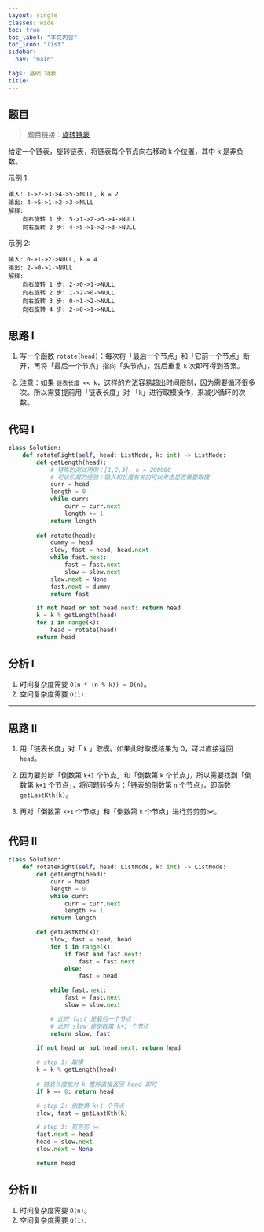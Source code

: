 ```yaml
---
layout: single
classes: wide
toc: true
toc_label: "本文内容"
toc_icon: "list"
sidebar:
  nav: "main"

tags: 基础 链表
title: 
---
```


## 题目

> 题目链接：[旋转链表](https://leetcode-cn.com/problems/rotate-list/)

给定一个链表，旋转链表，将链表每个节点向右移动 k 个位置，其中 k 是非负数。

示例 1:

    输入: 1->2->3->4->5->NULL, k = 2
    输出: 4->5->1->2->3->NULL
    解释:
        向右旋转 1 步: 5->1->2->3->4->NULL
        向右旋转 2 步: 4->5->1->2->3->NULL

示例 2:
    
    输入: 0->1->2->NULL, k = 4
    输出: 2->0->1->NULL
    解释:
        向右旋转 1 步: 2->0->1->NULL
        向右旋转 2 步: 1->2->0->NULL
        向右旋转 3 步: 0->1->2->NULL
        向右旋转 4 步: 2->0->1->NULL


## 思路 I


1. 写一个函数 `rotate(head)`：每次将「最后一个节点」和「它前一个节点」断开，再将「最后一个节点」指向「头节点」，然后重复 `k` 次即可得到答案。

2. 注意：如果 `链表长度 << k`，这样的方法容易超出时间限制，因为需要循环很多次。所以需要提前用「链表长度」对 「`k`」进行取模操作，来减少循环的次数。

## 代码 I

```python
class Solution:
    def rotateRight(self, head: ListNode, k: int) -> ListNode:
        def getLength(head):
            # 特殊的测试用例：[1,2,3], k = 200000
            # 可以积累的经验：输入和长度有关的可以考虑是否需要取模
            curr = head
            length = 0
            while curr:
                curr = curr.next
                length += 1
            return length
        
        def rotate(head):
            dummy = head
            slow, fast = head, head.next
            while fast.next:
                fast = fast.next
                slow = slow.next
            slow.next = None
            fast.next = dummy
            return fast

        if not head or not head.next: return head
        k = k % getLength(head)
        for i in range(k):
            head = rotate(head)
        return head
```

## 分析 I

1. 时间复杂度需要 `O(n * (n % k)) ≈ O(n)`。
2. 空间复杂度需要 `O(1)`.


---

## 思路 II

1. 用「链表长度」对「 `k` 」取模。如果此时取模结果为 0，可以直接返回 `head`。

2. 因为要剪断「倒数第 `k+1` 个节点」和「倒数第 `k` 个节点」，所以需要找到「倒数第 `k+1` 个节点」，将问题转换为：「链表的倒数第 `n` 个节点」，即函数 `getLastKth(k)`。

3. 再对「倒数第 `k+1` 个节点」和「倒数第 `k` 个节点」进行剪剪剪✂️。


## 代码 II

```python
class Solution:
    def rotateRight(self, head: ListNode, k: int) -> ListNode:
        def getLength(head):
            curr = head
            length = 0
            while curr:
                curr = curr.next
                length += 1
            return length

        def getLastKth(k):
            slow, fast = head, head
            for i in range(k):
                if fast and fast.next:
                    fast = fast.next
                else:
                    fast = head

            while fast.next:
                fast = fast.next
                slow = slow.next

            # 此时 fast 是最后一个节点
            # 此时 slow 是倒数第 k+1 个节点
            return slow, fast

        if not head or not head.next: return head
        
        # step 1: 取模
        k = k % getLength(head)
        
        # 链表长度能对 k 整除直接返回 head 即可
        if k == 0: return head

        # step 2: 倒数第 k+1 个节点 
        slow, fast = getLastKth(k)

        # step 3: 剪剪剪 ✂️
        fast.next = head
        head = slow.next
        slow.next = None

        return head

```

## 分析 II

1. 时间复杂度需要 `O(n)`。
2. 空间复杂度需要 `O(1)`.

